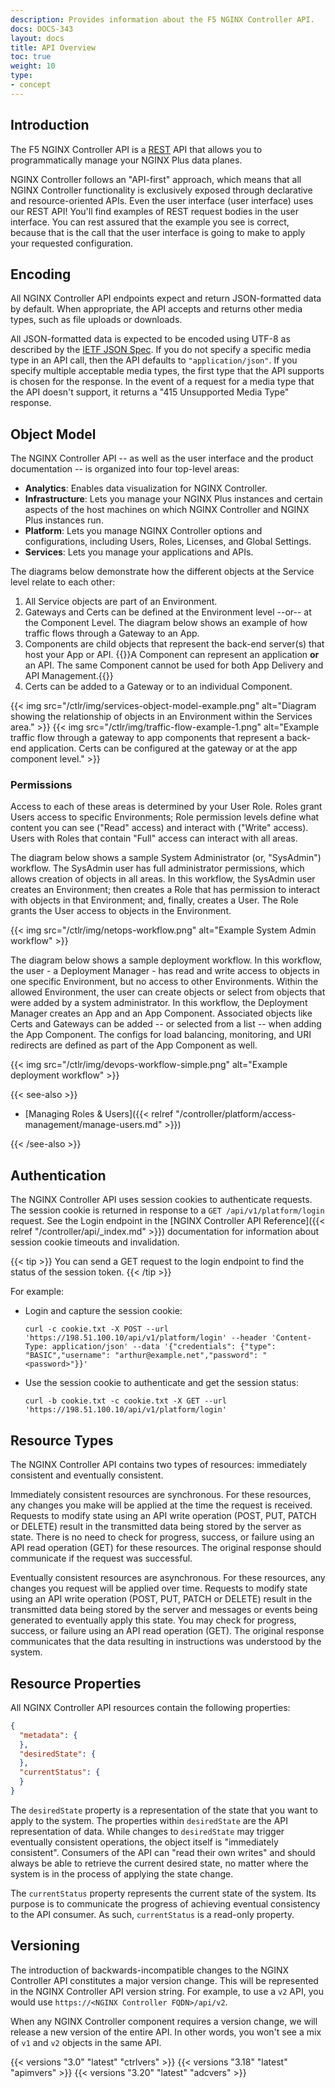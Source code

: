 ```yaml
---
description: Provides information about the F5 NGINX Controller API.
docs: DOCS-343
layout: docs
title: API Overview
toc: true
weight: 10
type:
- concept
---
```



## Introduction

The F5 NGINX Controller API is a [REST](https://en.wikipedia.org/wiki/Representational_state_transfer) API that allows you to programmatically manage your NGINX Plus data planes.

NGINX Controller follows an "API-first" approach, which means that all NGINX Controller functionality is exclusively exposed through declarative and resource-oriented APIs. Even the user interface (user interface) uses our REST API! You'll find examples of REST request bodies in the user interface. You can rest assured that the example you see is correct, because that is the call that the user interface is going to make to apply your requested configuration.

## Encoding

All NGINX Controller API endpoints expect and return JSON-formatted data by default.
When appropriate, the API accepts and returns other media types, such as file uploads or downloads.

All JSON-formatted data is expected to be encoded using UTF-8 as described by the [IETF JSON Spec](https://tools.ietf.org/html/rfc8259).
If you do not specify a specific media type in an API call, then the API defaults to `"application/json"`. If you specify multiple acceptable media types, the first type that the API supports is chosen for the response. In the event of a request for a media type that the API doesn't support, it returns a "415 Unsupported Media Type" response.

## Object Model

The NGINX Controller API -- as well as the user interface and the product documentation -- is organized into four top-level areas:

- **Analytics**: Enables data visualization for NGINX Controller.
- **Infrastructure**: Lets you manage your NGINX Plus instances and certain aspects of the host machines on which NGINX Controller and NGINX Plus instances run.
- **Platform**: Lets you manage NGINX Controller options and configurations, including Users, Roles, Licenses, and Global Settings.
- **Services**: Lets you manage your applications and APIs.

The diagrams below demonstrate how the different objects at the Service level relate to each other:

1. All Service objects are part of an Environment.
1. Gateways and Certs can be defined at the Environment level --or-- at the Component Level. The diagram below shows an example of how traffic flows through a Gateway to an App.
1. Components are child objects that represent the back-end server(s) that host your App or API.
    {{<note>}}A Component can represent an application **or** an API. The same Component cannot be used for both App Delivery and API Management.{{</note>}}
1. Certs can be added to a Gateway or to an individual Component.

{{< img src="/ctlr/img/services-object-model-example.png" alt="Diagram showing the relationship of objects in an Environment within the Services area." >}}
{{< img src="/ctlr/img/traffic-flow-example-1.png" alt="Example traffic flow through a gateway to app components that represent a back-end application. Certs can be configured at the gateway or at the app component level." >}}

### Permissions

Access to each of these areas is determined by your User Role. Roles grant Users access to specific Environments; Role permission levels define what content you can see ("Read" access) and interact with ("Write" access). Users with Roles that contain "Full" access can interact with all areas.

The diagram below shows a sample System Administrator (or, "SysAdmin") workflow. The SysAdmin user has full administrator permissions, which allows creation of objects in all areas. In this workflow, the SysAdmin user creates an Environment; then creates a Role that has permission to interact with objects in that Environment; and, finally, creates a User. The Role grants the User access to objects in the Environment.

{{< img src="/ctlr/img/netops-workflow.png" alt="Example System Admin workflow" >}}

The diagram below shows a sample deployment workflow. In this workflow, the user - a Deployment Manager - has read and write access to objects in one specific Environment, but no access to other Environments. Within the allowed Environment, the user can create objects or select from objects that were added by a system administrator. In this workflow, the Deployment Manager creates an App and an App Component. Associated objects like Certs and Gateways can be added -- or selected from a list -- when adding the App Component. The configs for load balancing, monitoring, and URI redirects are defined as part of the App Component as well.

{{< img src="/ctlr/img/devops-workflow-simple.png" alt="Example deployment workflow" >}}

{{< see-also >}}

- [Managing Roles & Users]({{< relref "/controller/platform/access-management/manage-users.md" >}})

{{< /see-also >}}

## Authentication

The NGINX Controller API uses session cookies to authenticate requests. The session cookie is returned in response to a `GET /api/v1/platform/login` request. See the Login endpoint in the [NGINX Controller API Reference]({{< relref "/controller/api/_index.md" >}}) documentation for information about session cookie timeouts and invalidation.

{{< tip >}}
You can send a GET request to the login endpoint to find the status of the session token.
{{< /tip >}}

For example:

- Login and capture the session cookie:

  ```curl
  curl -c cookie.txt -X POST --url 'https://198.51.100.10/api/v1/platform/login' --header 'Content-Type: application/json' --data '{"credentials": {"type": "BASIC","username": "arthur@example.net","password": "<password>"}}'
  ```

- Use the session cookie to authenticate and get the session status:

  ```curl
  curl -b cookie.txt -c cookie.txt -X GET --url 'https://198.51.100.10/api/v1/platform/login'
  ```


## Resource Types

The NGINX Controller API contains two types of resources: immediately consistent and eventually consistent.

Immediately consistent resources are synchronous. For these resources, any changes you make will be applied at the time the request is received. Requests to modify state using an API write operation (POST, PUT, PATCH or DELETE) result in the transmitted data being stored by the server as state. There is no need to check for progress, success, or failure using an API read operation (GET) for these resources. The original response should communicate if the request was successful.

Eventually consistent resources are asynchronous. For these resources, any changes you request will be applied over time. Requests to modify state using an API write operation (POST, PUT, PATCH or DELETE) result in the transmitted data being stored by the server and messages or events being generated to eventually apply this state. You may check for progress, success, or failure using an API read operation (GET). The original response communicates that the data resulting in instructions was understood by the system.

## Resource Properties

All NGINX Controller API resources contain the following properties:

```json
{
  "metadata": {
  },
  "desiredState": {
  },
  "currentStatus": {
  }
}
```

The `desiredState` property is a representation of the state that you want to apply to the system. The properties within `desiredState` are the API representation of data. While changes to `desiredState` may trigger eventually consistent operations, the object itself is "immediately consistent". Consumers of the API can "read their own writes" and should always be able to retrieve the current desired state, no matter where the system is in the process of applying the state change.

The `currentStatus` property represents the current state of the system. Its purpose is to communicate the progress of achieving eventual consistency to the API consumer. As such, `currentStatus` is a read-only property.

## Versioning

The introduction of backwards-incompatible changes to the NGINX Controller API constitutes a major version change. This will be represented in the NGINX Controller API version string. For example, to use a `v2` API, you would use `https://<NGINX Controller FQDN>/api/v2`.

When any NGINX Controller component requires a version change, we will release a new version of the entire API. In other words, you won't see a mix of `v1` and `v2` objects in the same API.

{{< versions "3.0" "latest" "ctrlvers" >}}
{{< versions "3.18" "latest" "apimvers" >}}
{{< versions "3.20" "latest" "adcvers" >}}
